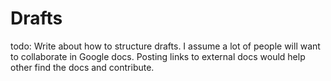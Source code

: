 # Drafts

todo: Write about how to structure drafts. I assume a lot of people will want to collaborate in Google docs. Posting links to external docs would help other find the docs and contribute.
